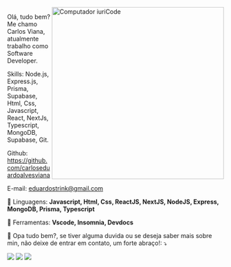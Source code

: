 <img src="https://raw.githubusercontent.com/MicaelliMedeiros/micaellimedeiros/master/image/computer-illustration.png" min-width="400px" max-width="400px" width="400px" align="right" alt="Computador iuriCode">

<p align="left"> 
  Olá, tudo bem? Me chamo Carlos Viana, atualmente trabalho como Software Developer.

  Skills: 
  Node.js, Express.js, Prisma, Supabase, Html, Css, Javascript, React, NextJs, Typescript, MongoDB, Supabase, Git.

  Github: 
  https://github.com/carloseduardoalvesviana

  E-mail: 
  eduardostrink@gmail.com
</p>

<p align="left">
  🦄 Linguagens: <strong>Javascript, Html, Css, ReactJS, NextJS, NodeJS, Express, MongoDB, Prisma, Typescript</strong>
</p>

<p align="left">
  💼 Ferramentas: <strong>Vscode, Insomnia, Devdocs</strong>
</p>

<p align="left">
  💌 Opa tudo bem?, se tiver alguma duvida ou se deseja saber mais sobre min, não deixe de entrar em contato, um forte abraço!: ⤵️
</p>

<p align="left">
  <a href="#" alt="Gmail">
  <img src="https://img.shields.io/badge/-Gmail-FF0000?style=flat-square&labelColor=FF0000&logo=gmail&logoColor=white&link=eduardostrink@gmail.com" /></a>

  <a href="#" alt="Linkedin">
  <img src="https://img.shields.io/badge/-Linkedin-0e76a8?style=flat-square&logo=Linkedin&logoColor=white&link=https://www.linkedin.com/in/carlos-eduardo-alves-viana/" /></a>

  <a href="#" alt="WhatsApp">
  <img src="https://img.shields.io/badge/-WhatsApp-25d366?style=flat-square&labelColor=25d366&logo=whatsapp&logoColor=white&link=https://wa.me/5586994873708"/></a>
</p>
